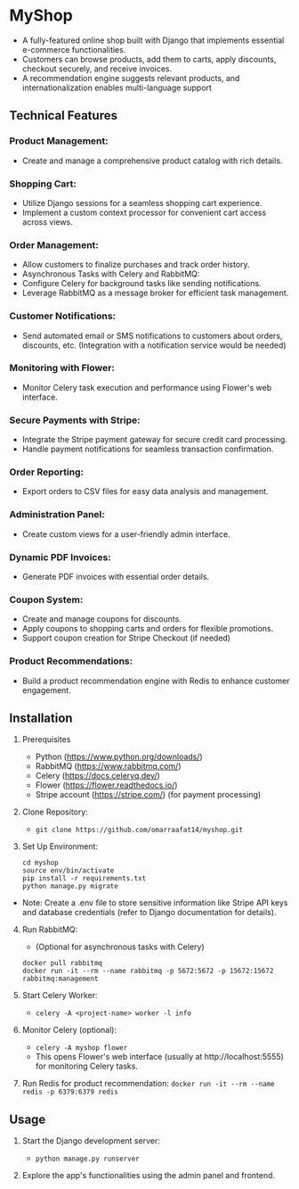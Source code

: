# MyShop
- A fully-featured online shop built with Django that implements essential e-commerce functionalities.
- Customers can browse products, add them to carts, apply discounts, checkout securely, and receive invoices.
- A recommendation engine suggests relevant products, and internationalization enables multi-language support


## Technical Features

### Product Management:
- Create and manage a comprehensive product catalog with rich details.
### Shopping Cart:
- Utilize Django sessions for a seamless shopping cart experience.
- Implement a custom context processor for convenient cart access across views.
### Order Management:
- Allow customers to finalize purchases and track order history.
- Asynchronous Tasks with Celery and RabbitMQ:
- Configure Celery for background tasks like sending notifications.
- Leverage RabbitMQ as a message broker for efficient task management.
### Customer Notifications:
- Send automated email or SMS notifications to customers about orders, discounts, etc. (Integration with a notification service would be needed)
### Monitoring with Flower:
- Monitor Celery task execution and performance using Flower's web interface.
### Secure Payments with Stripe:
- Integrate the Stripe payment gateway for secure credit card processing.
- Handle payment notifications for seamless transaction confirmation.
### Order Reporting:
- Export orders to CSV files for easy data analysis and management.
### Administration Panel:
- Create custom views for a user-friendly admin interface.
### Dynamic PDF Invoices:
- Generate PDF invoices with essential order details.
### Coupon System:
- Create and manage coupons for discounts.
- Apply coupons to shopping carts and orders for flexible promotions.
- Support coupon creation for Stripe Checkout (if needed)
### Product Recommendations:
- Build a product recommendation engine with Redis to enhance customer engagement.




## Installation


1. Prerequisites
   - Python (https://www.python.org/downloads/)
   - RabbitMQ (https://www.rabbitmq.com/)
   - Celery (https://docs.celeryq.dev/)
   - Flower (https://flower.readthedocs.io/)
   - Stripe account (https://stripe.com/) (for payment processing)

2. Clone Repository:
   - `git clone https://github.com/omarraafat14/myshop.git`



3. Set Up Environment:
   ~~~
   cd myshop
   source env/bin/activate
   pip install -r requirements.txt
   python manage.py migrate
   ~~~
- Note: Create a .env file to store sensitive information like Stripe API keys and database credentials (refer to Django documentation for details).


4. Run RabbitMQ:
   - (Optional for asynchronous tasks with Celery)
   ~~~
   docker pull rabbitmq
   docker run -it --rm --name rabbitmq -p 5672:5672 -p 15672:15672 rabbitmq:management
   ~~~

5. Start Celery Worker:
   - `celery -A <project-name> worker -l info`


6. Monitor Celery (optional):
   - `celery -A myshop flower`
   - This opens Flower's web interface (usually at http://localhost:5555) for monitoring Celery tasks.

7. Run Redis for product recommendation:
   `docker run -it --rm --name redis -p 6379:6379 redis`

## Usage

1. Start the Django development server:
   - `python manage.py runserver`

2. Explore the app's functionalities using the admin panel and frontend.
